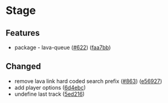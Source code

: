 # Stage

## Features

- package - lava-queue ([#622](https://github.com/discordx-ts/discordx/issues/622)) ([faa7bb](https://github.com/discordx-ts/discordx/commit/faa7bb982974286736cedddfff3c679ddaffefb3))

## Changed

- remove lava link hard coded search prefix ([#863](https://github.com/discordx-ts/discordx/issues/863)) ([e56927](https://github.com/discordx-ts/discordx/commit/e569279aa38068d7cef4f13ea81a0f0e14cfc773))
- add player options ([6d4ebc](https://github.com/discordx-ts/discordx/commit/6d4ebcd07995fa65f5d3493c14c53d6589772782))
- undefine last track ([5ed216](https://github.com/discordx-ts/discordx/commit/5ed2166ea92e07220f56ec0bde7591363f68ce3b))
